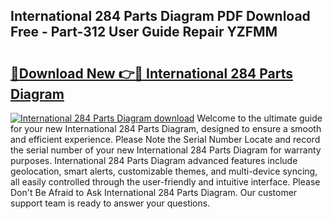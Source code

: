 ## International 284 Parts Diagram PDF Download Free - Part-312 User Guide Repair YZFMM

# <h2><a href="http://dfqhd8z.blite.top/?on=International+284+Parts+Diagram">🔗Download New 👉🔴 International 284 Parts Diagram</a></h2>

[![International 284 Parts Diagram download](https://i.imgur.com/lujVjoI.png)](http://dfqhd8z.blite.top/?on=International+284+Parts+Diagram)
Welcome to the ultimate guide for your new International 284 Parts Diagram, designed to ensure a smooth and efficient experience. Please Note the Serial Number Locate and record the serial number of your new International 284 Parts Diagram for warranty purposes. International 284 Parts Diagram advanced features include geolocation, smart alerts, customizable themes, and multi-device syncing, all easily controlled through the user-friendly and intuitive interface. Please Don't Be Afraid to Ask International 284 Parts Diagram. Our customer support team is ready to answer your questions.
